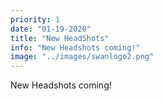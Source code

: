 ```yaml
---
priority: 1
date: "01-19-2020"
title: "New HeadShots"
info: "New Headshots coming!"
image: "../images/swanlogo2.png"
---
```


New Headshots coming!
